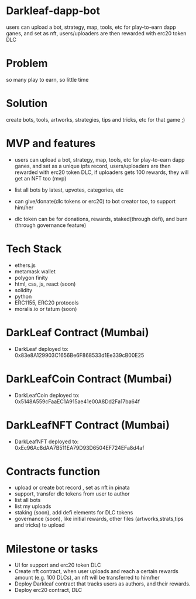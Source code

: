 # Darkleaf-dapp-bot
users can upload a bot, strategy, map, tools, etc for play-to-earn dapp ganes, and set as nft, users/uploaders are then rewarded with erc20 token DLC


# Problem
so many play to earn, so little time

# Solution
create bots, tools, artworks, strategies, tips and tricks, etc for that game ;)

# MVP and features
- users can upload a bot, strategy, map, tools, etc for play-to-earn dapp ganes, and set as a unique ipfs record,
users/uploaders are then rewarded with erc20 token DLC, if uploaders gets 100 rewards, they will get an NFT too (mvp)

- list all bots by latest, upvotes, categories, etc

- can give/donate(dlc tokens or erc20) to bot creator too, to support him/her

- dlc token can be for donations, rewards, staked(through defi), and burn (through
governance feature)

# Tech Stack
- ethers.js
- metamask wallet
- polygon finity
- html, css, js, react (soon)
- solidity
- python 
- ERC1155, ERC20 protocols
- moralis.io or tatum (soon)

# DarkLeaf Contract (Mumbai)
- DarkLeaf deployed to: 0x83e8A129903C1656Be6F868533d1Ee339cB00E25

# DarkLeafCoin Contract (Mumbai)
- DarkLeafCoin deployed to: 0x5148A559cFaaEC1A915ae41e00A8Dd2Fa17ba64f

# DarkLeafNFT Contract (Mumbai)
- DarkLeafNFT deployed to: 0xEc96Ac8dAA7B511EA79D93D6504EF724EFa8d4af

# Contracts function
- upload or create bot record , set as nft in pinata
- support, transfer dlc tokens from user to author
- list all bots
- list my uploads
- staking (soon), add defi elements for DLC tokens
- governance (soon), like initial rewards, other files (artworks,strats,tips and tricks) to upload 

# Milestone or tasks
- UI for support and erc20 token DLC
- Create nft contract, when user uploads and reach a certain rewards amount (e.g. 100 DLCs), an nft will be transferred to him/her
- Deploy Darkleaf contract that tracks users as authors, and their rewards.
- Deploy erc20 contract, DLC

